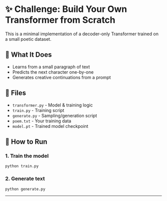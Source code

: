 # ✨ **Challenge: Build Your Own Transformer from Scratch**

This is a minimal implementation of a decoder-only Transformer trained on a small poetic dataset.

## 🧠 What It Does

- Learns from a small paragraph of text  
- Predicts the next character one-by-one  
- Generates creative continuations from a prompt  

## 📁 Files

- `transformer.py` - Model & training logic  
- `train.py` - Training script  
- `generate.py` - Sampling/generation script  
- `poem.txt` - Your training data  
- `model.pt` - Trained model checkpoint  

## 🚀 How to Run

### 1. Train the model

    python train.py

### 2. Generate text

    python generate.py

---


